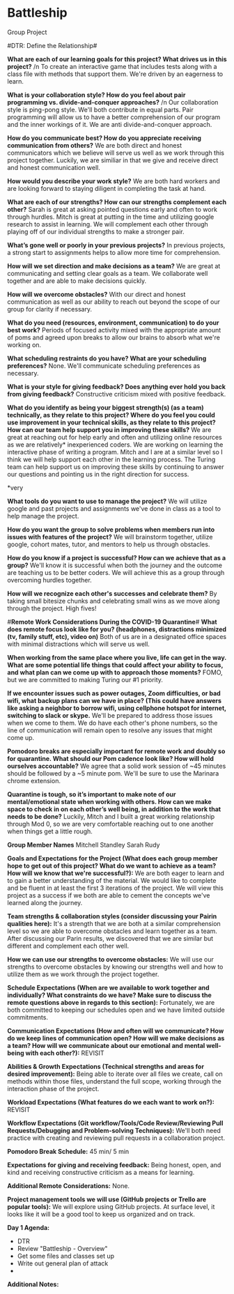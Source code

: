 # Battleship
Group Project

#DTR: Define the Relationship#

**What are each of our learning goals for this project? What drives us in this project?** /n
To create an interactive game that includes tests along with a class file with methods that support them. We're driven by an eagerness to learn.

**What is your collaboration style? How do you feel about pair programming vs. divide-and-conquer approaches?** /n
Our collaboration style is ping-pong style. We'll both contribute in equal parts. Pair programming will allow us to have a better comprehension of our program and the inner workings of it. We are anti divide-and-conquer approach.

**How do you communicate best? How do you appreciate receiving communication from others?**
We are both direct and honest communicators which we believe will serve us well as we work through this project together. Luckily, we are similiar in that we give and receive direct and honest communication well. 

**How would you describe your work style?**
We are both hard workers and are looking forward to staying diligent in completing the task at hand. 

**What are each of our strengths? How can our strengths complement each other?**
Sarah is great at asking pointed questions early and often to work through hurdles. Mitch is great at putting in the time and utilizing google research to assist in learning. We will complement each other through playing off of our individual strengths to make a stronger pair.

**What’s gone well or poorly in your previous projects?**
In previous projects, a strong start to assignments helps to allow more time for comprehension. 

**How will we set direction and make decisions as a team?**
We are great at communicating and setting clear goals as a team. We collaborate well together and are able to make decisions quickly.

**How will we overcome obstacles?**
With our direct and honest communication as well as our ability to reach out beyond the scope of our group for clarity if necessary. 

**What do you need (resources, environment, communication) to do your best work?**
Periods of focused activity mixed with the appropriate amount of poms and agreed upon breaks to allow our brains to absorb what we're working on. 

**What scheduling restraints do you have? What are your scheduling preferences?**
None. We'll communicate scheduling preferences as necessary.

**What is your style for giving feedback? Does anything ever hold you back from giving feedback?**
Constructive criticism mixed with positive feedback. 

**What do you identify as being your biggest strength(s) (as a team) technically, as they relate to this project? Where do you feel you could use improvement in your technical skills, as they relate to this project? How can our team help support you in improving these skills?**
We are great at reaching out for help early and often and utilizing online resources as we are relatively* inexperienced coders. We are working on learning the interactive phase of writing a program. Mitch and I are at a similar level so I think we will help support each other in the learning process. The Turing team can help support us on improving these skills by continuing to answer our questions and pointing us in the right direction for success. 

*very

**What tools do you want to use to manage the project?**
We will utilize google and past projects and assignments we've done in class as a tool to help manage the project.

**How do you want the group to solve problems when members run into issues with features of the project?**
We will brainstorm together, utilize google, cohort mates, tutor, and mentors to help us through obstacles.

**How do you know if a project is successful? How can we achieve that as a group?**
We'll know it is successful when both the journey and the outcome are teaching us to be better coders. We will achieve this as a group through overcoming hurdles together. 

**How will we recognize each other's successes and celebrate them?**
By taking small bitesize chunks and celebrating small wins as we move along through the project. High fives!

#**Remote Work Considerations During the COVID-19 Quarantine**#
**What does remote focus look like for you? (headphones, distractions minimized (tv, family stuff, etc), video on)**
Both of us are in a designated office spaces with minimal distractions which will serve us well. 

**When working from the same place where you live, life can get in the way. What are some potential life things that could affect your ability to focus, and what plan can we come up with to approach those moments?**
FOMO, but we are committed to making Turing our #1 priority. 

**If we encounter issues such as power outages, Zoom difficulties, or bad wifi, what backup plans can we have in place? (This could have answers like asking a neighbor to borrow wifi, using cellphone hotspot for internet, switching to slack or skype.**
We'll be prepared to address those issues when we come to them. We do have each other's phone numbers, so the line of communication will remain open to resolve any issues that might come up. 

**Pomodoro breaks are especially important for remote work and doubly so for quarantine. What should our Pom cadence look like? How will hold ourselves accountable?**
We agree that a solid work session of ~45 minutes should be followed by a ~5 minute pom. We'll be sure to use the Marinara chrome extension. 

**Quarantine is tough, so it’s important to make note of our mental/emotional state when working with others. How can we make space to check in on each other’s well being, in addition to the work that needs to be done?**
Luckily, Mitch and I built a great working relationship through Mod 0, so we are very comfortable reaching out to one another when things get a little rough. 

**Group Member Names**
Mitchell Standley
Sarah Rudy

**Goals and Expectations for the Project (What does each group member hope to get out of this project? What do we want to achieve as a team? How will we know that we're successful?):**
We are both eager to learn and to gain a better understanding of the material. We would like to complete and be fluent in at least the first 3 iterations of the project. We will view this project as a success if we both are able to cement the concepts we've learned along the journey. 

**Team strengths & collaboration styles (consider discussing your Pairin qualities here):**
It's a strength that we are both at a similar comprehension level so we are able to overcome obstacles and learn together as a team. After discussing our Parin results, we discovered that we are similar but different and complement each other well. 

**How we can use our strengths to overcome obstacles:**
We will use our strengths to overcome obstacles by knowing our strengths well and how to utilize them as we work through the project together.

**Schedule Expectations (When are we available to work together and individually? What constraints do we have? Make sure to discuss the remote questions above in regards to this section):**
Fortunately, we are both committed to keeping our schedules open and we have limited outside commitments. 

**Communication Expectations (How and often will we communicate? How do we keep lines of communication open? How will we make decisions as a team? How will we communicate about our emotional and mental well-being with each other?):**
REVISIT

**Abilities & Growth Expectations (Technical strengths and areas for desired improvement):**
Being able to iterate over all files we create, call on methods within those files, understand the full scope, working through the interaction phase of the project. 

**Workload Expectations (What features do we each want to work on?):**
REVISIT

**Workflow Expectations (Git workflow/Tools/Code Review/Reviewing Pull Requests/Debugging and Problem-solving Techniques):**
We'll both need practice with creating and reviewing pull requests in a collaboration project. 

**Pomodoro Break Schedule:**
45 min/ 5 min 

**Expectations for giving and receiving feedback:**
Being honest, open, and kind and receiving constructive criticism as a means for learning.

**Additional Remote Considerations:**
None.

**Project management tools we will use (GitHub projects or Trello are popular tools):**
We will explore using GitHub projects. At surface level, it looks like it will be a good tool to keep us organized and on track. 

**Day 1 Agenda:**
- DTR 
- Review "Battleship - Overview"
- Get some files and classes set up 
- Write out general plan of attack
- 

**Additional Notes:**
